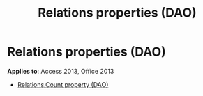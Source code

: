 ﻿---
title: Relations properties (DAO)
TOCTitle: Properties
ms:assetid: c349962e-a28a-400a-87e4-5419c7568c48
ms:mtpsurl: https://msdn.microsoft.com/library/Dn161298(v=office.15)
ms:contentKeyID: 52074265
ms.date: 09/18/2015
mtps_version: v=office.15
---

# Relations properties (DAO)

**Applies to**: Access 2013, Office 2013

- [Relations.Count property (DAO)](relations-count-property-dao.md)

